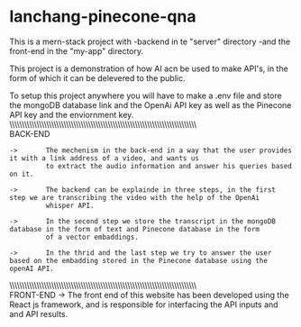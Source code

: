 # lanchang-pinecone-qna
This is a mern-stack project with
-backend in te "server" directory
-and the front-end in the "my-app" directory.

This project is a demonstration of how AI acn be used to make API's, in the form of which it can be delevered to the public.

To setup this project anywhere you will have to make a .env file and store the mongoDB database link and the OpenAi API key as well as the Pinecone API key  and the enviornment key.
\\\\\\\\\\\\\\\\\\\\\\\\\\\\\\\\\\\\\\\\\\\\\\\\\\\\\\\\\\\\\\\\\\\\\\\\\\\\\\\\\\\\\\\\\\\\\\\\\\\\\\\\\\\\\\\\\\\\\\\\\\\\\\\\\\\\\\\\\\\\\\\\\\\\\\\\\
                                                          BACK-END
                      
    ->       The mechenism in the back-end in a way that the user provides it with a link address of a video, and wants us
             to extract the audio information and answer his queries based on it.
                           
    ->       The backend can be explainde in three steps, in the first step we are transcribing the video with the help of the OpenAi
             whisper API.
             
    ->       In the second step we store the transcript in the mongoDB database in the form of text and Pinecone database in the form 
             of a vector embaddings.
             
    ->       In the thrid and the last step we try to answer the user based on the embadding stored in the Pinecone database using the openAI API.
 
 \\\\\\\\\\\\\\\\\\\\\\\\\\\\\\\\\\\\\\\\\\\\\\\\\\\\\\\\\\\\\\\\\\\\\\\\\\\\\\\\\\\\\\\\\\\\\\\\\\\\\\\\\\\\\\\\\\\\\\\\\\\\\\\\\\\\\\\\\\\\\\\\\\\\\\\\\
                                                          FRONT-END
    ->       The front end of this website has been developed using the React js framework, and is responsible for interfacing the API inputs and 
             and API results.

